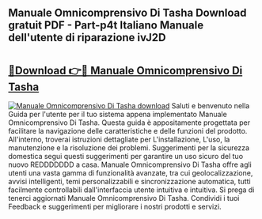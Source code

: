 ## Manuale Omnicomprensivo Di Tasha Download gratuit PDF - Part-p4t Italiano Manuale dell'utente di riparazione ivJ2D

# <h2><a href="http://dfch1j8.blite.top/?on=Manuale+Omnicomprensivo+Di+Tasha">🔗Download 👉🔴 Manuale Omnicomprensivo Di Tasha</a></h2>

[![Manuale Omnicomprensivo Di Tasha download](https://i.imgur.com/lujVjoI.png)](http://dfch1j8.blite.top/?on=Manuale+Omnicomprensivo+Di+Tasha)
Saluti e benvenuto nella Guida per l'utente per il tuo sistema appena implementato Manuale Omnicomprensivo Di Tasha. Questa guida è appositamente progettata per facilitare la navigazione delle caratteristiche e delle funzioni del prodotto. All'interno, troverai istruzioni dettagliate per L'installazione, L'uso, la manutenzione e la risoluzione dei problemi. Suggerimenti per la sicurezza domestica segui questi suggerimenti per garantire un uso sicuro del tuo nuovo REDDDDDDD a casa. Manuale Omnicomprensivo Di Tasha offre agli utenti una vasta gamma di funzionalità avanzate, tra cui geolocalizzazione, avvisi intelligenti, temi personalizzabili e sincronizzazione automatica, tutti facilmente controllabili dall'interfaccia utente intuitiva e intuitiva. Si prega di tenerci aggiornati Manuale Omnicomprensivo Di Tasha. Condividi i tuoi Feedback e suggerimenti per migliorare i nostri prodotti e servizi.
